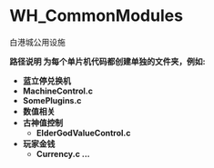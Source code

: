 # WH_CommonModules
白港城公用设施

<b>路径说明<b>
为每个单片机代码都创建单独的文件夹，例如:
  
 - 蓝立停兑换机
  - MachineControl.c
  - SomePlugins.c
 - 数值相关
  - 古神值控制
    - ElderGodValueControl.c
  - 玩家金钱
    - Currency.c
    ...
